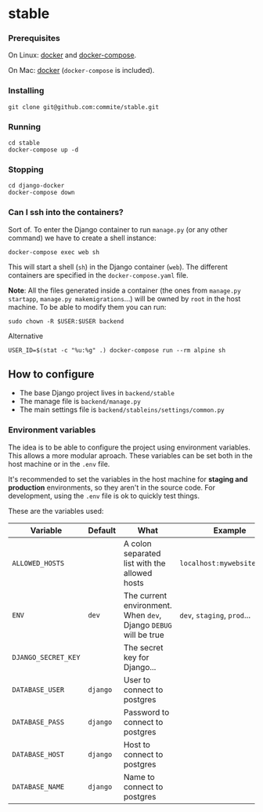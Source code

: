 # stable

### Prerequisites

On Linux: [docker][0] and [docker-compose][1].

On Mac: [docker][2] (`docker-compose` is included).

### Installing

    git clone git@github.com:commite/stable.git

### Running

    cd stable
    docker-compose up -d

### Stopping

    cd django-docker
    docker-compose down

### Can I ssh into the containers?

Sort of. To enter the Django container to run `manage.py` (or any other command)
we have to create a shell instance:

    docker-compose exec web sh

This will start a shell (`sh`) in the Django container (`web`). The different
containers are specified in the `docker-compose.yaml` file.

**Note**: All the files generated inside a container (the ones from `manage.py
startapp`, `manage.py makemigrations`...) will be owned by `root` in the host
machine. To be able to modify them you can run:

    sudo chown -R $USER:$USER backend

Alternative
```
USER_ID=$(stat -c "%u:%g" .) docker-compose run --rm alpine sh
```

## How to configure

- The base Django project lives in `backend/stable`
- The manage file is `backend/manage.py`
- The main settings file is `backend/stableins/settings/common.py`

### Environment variables

The idea is to be able to configure the project using environment variables.
This allows a more modular aproach. These variables can be set both in the host
machine or in the `.env` file.

It's recommended to set the variables in the host machine for **staging and
production** environments, so they aren't in the source code. For development,
using the `.env` file is ok to quickly test things.

These are the variables used:

| Variable | Default | What | Example |
| -------- | ------- | ---- | ------- |
| `ALLOWED_HOSTS` | | A colon separated list with the allowed hosts | `localhost:mywebsite.local` |
| `ENV` | `dev` | The current environment. When `dev`, Django `DEBUG` will be true | `dev`, `staging`, `prod`... |
| `DJANGO_SECRET_KEY` | | The secret key for Django... | |
| `DATABASE_USER` | `django` | User to connect to postgres | |
| `DATABASE_PASS` | `django` | Password to connect to postgres | |
| `DATABASE_HOST` | `django` | Host to connect to postgres | |
| `DATABASE_NAME` | `django` | Name to connect to postgres | |


[0]: https://docs.docker.com/install/
[1]: https://docs.docker.com/compose/install/
[2]: https://docs.docker.com/docker-for-mac/install/
